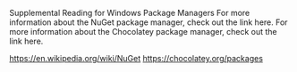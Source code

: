 Supplemental Reading for Windows Package Managers
For more information about the NuGet package manager, check out the link here. 
For more information about the Chocolatey package manager, check out the link here.

https://en.wikipedia.org/wiki/NuGet
https://chocolatey.org/packages
